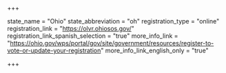 +++

state_name = "Ohio"
state_abbreviation = "oh"
registration_type = "online"
registration_link = "https://olvr.ohiosos.gov/"
registration_link_spanish_selection = "true"
more_info_link = "https://ohio.gov/wps/portal/gov/site/government/resources/register-to-vote-or-update-your-registration"
more_info_link_english_only = "true"

+++